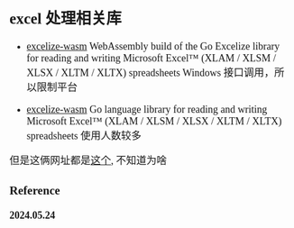 <font size=4 face='楷体'>

## excel 处理相关库

- [excelize-wasm](https://github.com/xuri/excelize-wasm)
  WebAssembly build of the Go Excelize library for reading and writing Microsoft Excel™ (XLAM / XLSM / XLSX / XLTM / XLTX) spreadsheets
  Windows 接口调用，所以限制平台

- [excelize-wasm](https://github.com/qax-os/excelize)
  Go language library for reading and writing Microsoft Excel™ (XLAM / XLSM / XLSX / XLTM / XLTX) spreadsheets
  使用人数较多

但是这俩网址都是[这个](xuri.me/excelize), 不知道为啥

### Reference

**2024.05.24**
